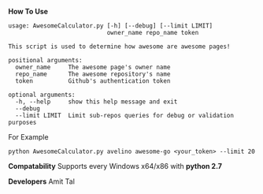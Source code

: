 **How To Use**
```
usage: AwesomeCalculator.py [-h] [--debug] [--limit LIMIT]
                            owner_name repo_name token

This script is used to determine how awesome are awesome pages!

positional arguments:
  owner_name     The awesome page's owner name
  repo_name      The awesome repository's name
  token          Github's authentication token

optional arguments:
  -h, --help     show this help message and exit
  --debug
  --limit LIMIT  Limit sub-repos queries for debug or validation purposes
```

For Example
```
python AwesomeCalculator.py avelino awesome-go <your_token> --limit 20
```

**Compatability**
Supports every Windows x64/x86 with **python 2.7**

**Developers**
Amit Tal
